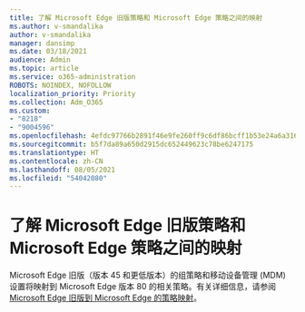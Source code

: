 ```yaml
---
title: 了解 Microsoft Edge 旧版策略和 Microsoft Edge 策略之间的映射
ms.author: v-smandalika
author: v-smandalika
manager: dansimp
ms.date: 03/18/2021
audience: Admin
ms.topic: article
ms.service: o365-administration
ROBOTS: NOINDEX, NOFOLLOW
localization_priority: Priority
ms.collection: Adm_O365
ms.custom:
- "8218"
- "9004596"
ms.openlocfilehash: 4efdc97766b2891f46e9fe260ff9c6df86bcff1b53e24a6a31652860a5079549
ms.sourcegitcommit: b5f7da89a650d2915dc652449623c78be6247175
ms.translationtype: HT
ms.contentlocale: zh-CN
ms.lasthandoff: 08/05/2021
ms.locfileid: "54042080"
---
```

# <a name="learn-about--the-mapping-between-microsoft-edge-legacy-policies-and-microsoft-edge-policies"></a>了解 Microsoft Edge 旧版策略和 Microsoft Edge 策略之间的映射

Microsoft Edge 旧版（版本 45 和更低版本）的组策略和移动设备管理 (MDM) 设置将映射到 Microsoft Edge 版本 80 的相关策略。有关详细信息，请参阅 [Microsoft Edge 旧版到 Microsoft Edge 的策略映射](https://docs.microsoft.com/deployedge/microsoft-edge-policy-map-legacy-to-newedge)。
